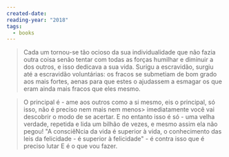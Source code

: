 ```yaml
---
created-date: 
reading-year: "2018"
tags:
  - books
---
```





> Cada um tornou-se tão ocioso da sua individualidade que não fazia outra coisa senão tentar com todas as forças humilhar e diminuir a dos outros, e isso dedicava a sua vida. Surigu a escravidão, surgiu até a escravidão voluntárias: os fracos se submetiam de bom grado aos mais fortes, aenas para que estes o ajudassem a esmagar os que eram ainda mais fracos que eles mesmo.


> O principal é - ame aos outros como a si mesmo, eis o principal, só isso, não é preciso nem mais nem menos> imediatamente você vai descobrir o modo de se acertar. E no entanto isso é só - uma velha verdade, repetida e lida um bilhão de vezes, e mesmo assim ela não pegou! "A consciêNcia da vida é superior à vida, o conhecimento das leis da felicidade - é superior à felicidade" - é contra isso que é preciso lutar E é o que vou fazer.